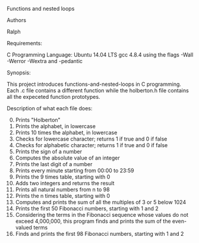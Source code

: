 
Functions and nested loops

Authors

Ralph 

Requirements:

C Programming Language:
Ubuntu 14.04 LTS
gcc 4.8.4 using the flags -Wall -Werror -Wextra and -pedantic

Synopsis:

This project introduces functions-and-nested-loops in C programming. Each .c file contains a different function while 
the holberton.h file contains all the expeceted function prototypes.

Description of what each file does:

0. Prints "Holberton"
1. Prints the alphabet, in lowercase
2. Prints 10 times the alphabet, in lowercase
3. Checks for lowercase character; returns 1 if true and 0 if false
4. Checks for alphabetic character; returns 1 if true and 0 if false
5. Prints the sign of a number
6. Computes the absolute value of an integer
7. Prints the last digit of a number
8. Prints every minute starting from 00:00 to 23:59
9. Prints the 9 times table, starting with 0
10. Adds two integers and returns the result
11. Prints all natural numbers from n to 98
12. Prints the n times table, starting with 0
13. Computes and prints the sum of all the multiples of 3 or 5 below 1024
14. Prints the first 50 Fibonacci numbers, starting with 1 and 2
15. Considering the terms in the Fibonacci sequence whose values do not exceed 4,000,000, this program finds and prints 
    the sum of the even-valued terms
16. Finds and prints the first 98 Fibonacci numbers, starting with 1 and 2
